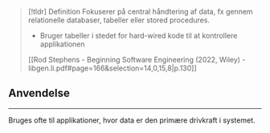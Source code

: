 > [!tldr] Definition
  Fokuserer på central håndtering af data, fx gennem relationelle databaser, tabeller eller stored procedures.
>- Bruger tabeller i stedet for hard-wired kode til at kontrollere applikationen
>
>[[Rod Stephens - Beginning Software Engineering (2022, Wiley) - libgen.li.pdf#page=166&selection=14,0,15,8|p.130]]

## Anvendelse
---
  Bruges ofte til applikationer, hvor data er den primære drivkraft i systemet.